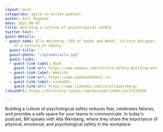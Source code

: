```yaml
---
layout: post
categories: agile-in-action-podcast
author: Bill Raymond
date: 2022-06-07
title: Building a culture of psychological safety
twitter-text: ''
guest-details:
- guest-name: Alla Weinberg, CEO of Spoke and Wheel, Culture Designer, and Author
    of a Culture of Safety
  guest-title: ''
  guest-photo: "/uploads/alla.jpg"
  guest-links:
  - guest-link-label: Book
    guest-link-url: https://www.amazon.com/Culture-Safety-Building-environment-collaborate/dp/B09QFHTSQ4/ref=sr_1_1?crid=1C3ED6RTDH5B0&keywords=a+culture+of+safety+alla+weinberg&qid=1654493926&sprefix=a+cultuire+of+safety+alla+weinber%2Caps%2C140&sr=8-1
  - guest-link-label: Website
    guest-link-url: https://www.spokeandwheel.co/
  - guest-link-label: LinkedIn
    guest-link-url: https://www.linkedin.com/in/allaweinberg/
libsynUrl: https://directory.libsyn.com/episode/index/id/23335928

---
```

Building a culture of psychological safety reduces fear, celebrates failures, and provides a safe space for your teams to communicate. In today's podcast, Bill speaks with Alla Weinberg, where they share the importance of physical, emotional, and psychological safety in the workplace.